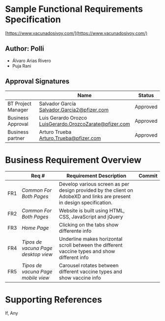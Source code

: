 # Sample Functional Requirements Specification

[https://www.vacunadosivoy.com/](https://www.vacunadosivoy.com/)

## Author: Polli
- Álvaro Arias Rivero
- Puja Rani


## Approval Signatures

|  | Name | Status |
| ------ | ------ | ------ |
| BT Project Manager | Salvador García <br/> [Salvador.Garcia2@pfizer.com](Salvador.Garcia2@pfizer.com)| Approved |
| Business Approval | Luis Gerardo Orozco <br/> [LuisGerardo.OrozcoZarate@pfizer.com](LuisGerardo.OrozcoZarate@pfizer.com) | Approved |
|Business partner | Arturo Trueba <br/> [Arturo.Trueba@pfizer.com](Arturo.Trueba@pfizer.com)| Approved |


# Business Requirement Overview

|  | Req # | Requirement Description | Commit |
| ------ | ------ | ------ |------|
| FR1 | *Common For Both Pages*  |Develop various screen as per design provided by the client on AdobeXD and links are present in design specification. |
| FR2 | *Common For Both Pages* |Website is built using HTML, CSS, JavaScript and jQuery |
| FR3 | *Home Page*  |Clicking on the tabs show differente info|
| FR4 | *Tipos de vacuna Page desktop view*  |Underline makes horizontal scroll between the different vaccine types and show different info |
| FR5 | *Tipos de vacuna Page mobile view*  |Carousel rotates between different vaccine types and show vaccine info | 


# Supporting References
If, Any